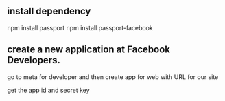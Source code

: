 ## install dependency
npm install passport
npm install passport-facebook

## create a new application at Facebook Developers.
go to meta for developer and then create app for web with URL for our site

get the app id and secret key


